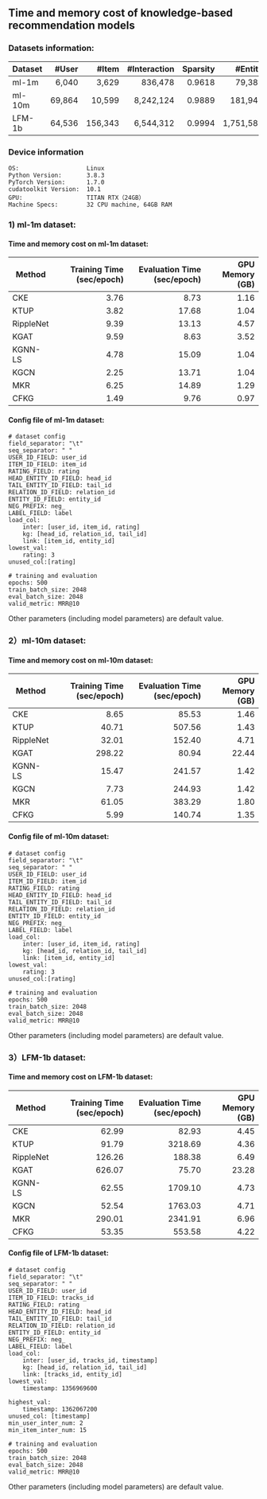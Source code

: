 ## Time and memory cost of knowledge-based recommendation models 

### Datasets information:

| Dataset | #User  | #Item   | #Interaction | Sparsity | #Entity   | #Relation | #Triple   |
| ------- | ------: | -------: | ------------: | --------: | ---------: | ---------: | ---------: |
| ml-1m   | 6,040  | 3,629   | 836,478      | 0.9618   | 79,388    | 51        | 385,923   |
| ml-10m  | 69,864 | 10,599  | 8,242,124    | 0.9889   | 181,941   | 51        | 1,051,385 |
| LFM-1b | 64,536 | 156,343 | 6,544,312    | 0.9994   | 1,751,586 | 10        | 3,054,516 |

### Device information

```
OS:                   Linux
Python Version:       3.8.3
PyTorch Version:      1.7.0
cudatoolkit Version:  10.1
GPU:                  TITAN RTX（24GB）
Machine Specs:        32 CPU machine, 64GB RAM
```

### 1) ml-1m dataset:

#### Time and memory cost on ml-1m dataset:

| Method    | Training Time (sec/epoch) | Evaluation Time (sec/epoch) | GPU Memory (GB) |
| --------- | -------------------------: | ---------------------------: | ---------------: |
| CKE       | 3.76                      | 8.73                        | 1.16            |
| KTUP      | 3.82                      | 17.68                       | 1.04            |
| RippleNet | 9.39                      | 13.13                       | 4.57            |
| KGAT      | 9.59                      | 8.63                        | 3.52            |
| KGNN-LS   | 4.78                      | 15.09                       | 1.04            |
| KGCN      | 2.25                      | 13.71                       | 1.04            |
| MKR       | 6.25                      | 14.89                       | 1.29            |
| CFKG      | 1.49                      | 9.76                        | 0.97            |

#### Config file of ml-1m dataset:

```
# dataset config
field_separator: "\t"
seq_separator: " "
USER_ID_FIELD: user_id
ITEM_ID_FIELD: item_id
RATING_FIELD: rating
HEAD_ENTITY_ID_FIELD: head_id
TAIL_ENTITY_ID_FIELD: tail_id
RELATION_ID_FIELD: relation_id
ENTITY_ID_FIELD: entity_id
NEG_PREFIX: neg_
LABEL_FIELD: label
load_col:
    inter: [user_id, item_id, rating]
    kg: [head_id, relation_id, tail_id]
    link: [item_id, entity_id]
lowest_val:
    rating: 3
unused_col:[rating]

# training and evaluation
epochs: 500
train_batch_size: 2048
eval_batch_size: 2048
valid_metric: MRR@10
```

Other parameters (including model parameters) are default value. 

### 2）ml-10m dataset:

#### Time and memory cost on ml-10m dataset:

| Method    | Training Time (sec/epoch) | Evaluation Time (sec/epoch) | GPU Memory (GB) |
| --------- | -------------------------: | ---------------------------: | ---------------: |
| CKE       | 8.65                      | 85.53                       | 1.46            |
| KTUP      | 40.71                     | 507.56                      | 1.43            |
| RippleNet | 32.01                     | 152.40                      | 4.71            |
| KGAT      | 298.22                    | 80.94                       | 22.44           |
| KGNN-LS   | 15.47                     | 241.57                      | 1.42            |
| KGCN      | 7.73                      | 244.93                      | 1.42            |
| MKR       | 61.05                     | 383.29                      | 1.80            |
| CFKG      | 5.99                      | 140.74                      | 1.35            |

#### Config file of ml-10m dataset:

```
# dataset config
field_separator: "\t"
seq_separator: " "
USER_ID_FIELD: user_id
ITEM_ID_FIELD: item_id
RATING_FIELD: rating
HEAD_ENTITY_ID_FIELD: head_id
TAIL_ENTITY_ID_FIELD: tail_id
RELATION_ID_FIELD: relation_id
ENTITY_ID_FIELD: entity_id
NEG_PREFIX: neg_
LABEL_FIELD: label
load_col:
    inter: [user_id, item_id, rating]
    kg: [head_id, relation_id, tail_id]
    link: [item_id, entity_id]
lowest_val:
    rating: 3
unused_col:[rating]

# training and evaluation
epochs: 500
train_batch_size: 2048
eval_batch_size: 2048
valid_metric: MRR@10
```

Other parameters (including model parameters) are default value. 

### 3）LFM-1b dataset:

#### Time and memory cost on LFM-1b dataset:

| Method    | Training Time (sec/epoch) | Evaluation Time (sec/epoch) | GPU Memory (GB) |
| --------- | -------------------------: | ---------------------------: | ---------------: |
| CKE       | 62.99                     | 82.93                       | 4.45            |
| KTUP      | 91.79                     | 3218.69                     | 4.36            |
| RippleNet | 126.26                    | 188.38                      | 6.49            |
| KGAT      | 626.07                    | 75.70                       | 23.28           |
| KGNN-LS   | 62.55                     | 1709.10                     | 4.73            |
| KGCN      | 52.54                     | 1763.03                     | 4.71            |
| MKR       | 290.01                    | 2341.91                     | 6.96            |
| CFKG      | 53.35                     | 553.58                      | 4.22            |

#### Config file of LFM-1b  dataset:

```
# dataset config
field_separator: "\t"
seq_separator: " "
USER_ID_FIELD: user_id
ITEM_ID_FIELD: tracks_id
RATING_FIELD: rating
HEAD_ENTITY_ID_FIELD: head_id
TAIL_ENTITY_ID_FIELD: tail_id
RELATION_ID_FIELD: relation_id
ENTITY_ID_FIELD: entity_id
NEG_PREFIX: neg_
LABEL_FIELD: label
load_col:
    inter: [user_id, tracks_id, timestamp]
    kg: [head_id, relation_id, tail_id]
    link: [tracks_id, entity_id]
lowest_val:
    timestamp: 1356969600
  
highest_val:
    timestamp: 1362067200
unused_col: [timestamp]
min_user_inter_num: 2
min_item_inter_num: 15

# training and evaluation
epochs: 500
train_batch_size: 2048
eval_batch_size: 2048
valid_metric: MRR@10
```

Other parameters (including model parameters) are default value. 

